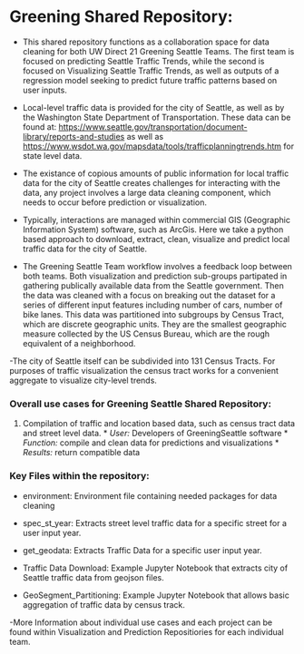 # Greening Shared Repository:

- This shared repository functions as a collaboration space for data cleaning for both UW Direct 21 Greening Seattle Teams. The first team is focused on predicting Seattle Traffic Trends, while the second is focused on Visualizing Seattle Traffic Trends, as well as outputs of a regression model seeking to predict future traffic patterns based on user inputs. 

- Local-level traffic data is provided for the city of Seattle, as well as by the Washington State Department of Transportation. These data can be found at: https://www.seattle.gov/transportation/document-library/reports-and-studies as well as https://www.wsdot.wa.gov/mapsdata/tools/trafficplanningtrends.htm for state level data.

- The existance of copious amounts of public information for local traffic data for the city of Seattle creates challenges for interacting with the data, any project involves a large data cleaning component, which needs to occur before prediction or visualization. 

- Typically, interactions are managed within commercial GIS (Geographic Information System) software, such as ArcGis. Here we take a python based approach to download, extract, clean, visualize and predict local traffic data for the city of Seattle.  

- The Greening Seattle Team workflow involves a feedback loop between both teams. Both visualization and prediction sub-groups partipated in gathering publically available data from the Seattle government. Then the data was cleaned with a focus on breaking out the dataset for a series of different input features including number of cars, number of bike lanes. This data was partitioned into subgroups by Census Tract, which are discrete geographic units. They are the smallest geographic measure collected by the US Census Bureau, which are the rough equivalent of a neighborhood.  

-The city of Seattle itself can be subdivided into 131 Census Tracts. For purposes of traffic visualization the census tract works for a convenient aggregate to visualize city-level trends. 

### Overall use cases for Greening Seattle Shared Repository:
  1. Compilation of traffic and location based data, such as census tract data and street level data. 
	* _User:_ Developers of GreeningSeattle software
	* _Function:_ compile and clean data for predictions and visualizations
	* _Results:_ return compatible data 



### Key Files within the repository:


- environment: Environment file containing needed packages for data cleaning

- spec_st_year: Extracts street level traffic data for a specific street for a user input year.

- get_geodata: Extracts Traffic Data for a specific user input year.

- Traffic Data Download: Example Jupyter Notebook that extracts city of Seattle traffic data from geojson files.

- GeoSegment_Partitioning: Example Jupyter Notebook that allows basic aggregation of traffic data by census track. 





-More Information about individual use cases and each project can be found within Visualization and Prediction Repositiories for each individual team.

